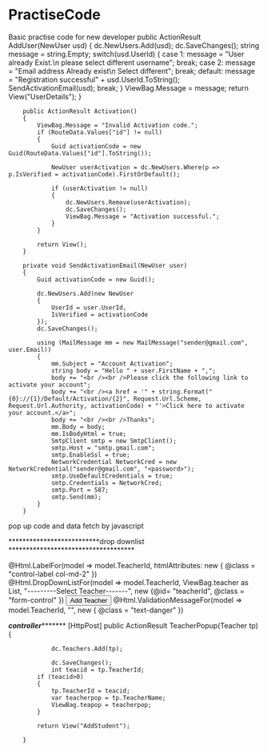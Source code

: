 # PractiseCode
Basic practise code for new developer 
public ActionResult AddUser(NewUser usd)
        {
            dc.NewUsers.Add(usd);
            dc.SaveChanges();
            string message = string.Empty;
            switch(usd.UserId)
            {
                case 1:
                    message = "User already Exist.\\n please select different username";
                       break;
                case 2:
                    message = "Email address Already exist\\n Select different";
                    break;
                default:
                    message = "Registration successful" + usd.UserId.ToString();
                    SendActivationEmail(usd);
                    break;
            }
            ViewBag.Message = message;
            return View("UserDetails");
        }

        public ActionResult Activation()
        {
            ViewBag.Message = "Invalid Activation code.";
            if (RouteData.Values["id"] != null)
            {
                Guid activationCode = new Guid(RouteData.Values["id"].ToString());

                NewUser userActivation = dc.NewUsers.Where(p => p.IsVerified = activationCode).FirstOrDefault();

                if (userActivation != null)
                {
                    dc.NewUsers.Remove(userActivation);
                    dc.SaveChanges();
                    ViewBag.Message = "Activation successful.";
                }
            }

            return View();
        }

        private void SendActivationEmail(NewUser user)
        {
            Guid activationCode = new Guid();

            dc.NewUsers.Add(new NewUser
            {
                UserId = user.UserId,
                IsVerified = activationCode
            });
            dc.SaveChanges();

            using (MailMessage mm = new MailMessage("sender@gmail.com", user.Email))
            {
                mm.Subject = "Account Activation";
                string body = "Hello " + user.FirstName + ",";
                body += "<br /><br />Please click the following link to activate your account";
                body += "<br /><a href = '" + string.Format("{0}://{1}/Default/Activation/{2}", Request.Url.Scheme, Request.Url.Authority, activationCode) + "'>Click here to activate your account.</a>";
                body += "<br /><br />Thanks";
                mm.Body = body;
                mm.IsBodyHtml = true;
                SmtpClient smtp = new SmtpClient();
                smtp.Host = "smtp.gmail.com";
                smtp.EnableSsl = true;
                NetworkCredential NetworkCred = new NetworkCredential("sender@gmail.com", "<password>");
                smtp.UseDefaultCredentials = true;
                smtp.Credentials = NetworkCred;
                smtp.Port = 587;
                smtp.Send(mm);
            }
        }


pop up code and data fetch by javascript
<script>
    function AddTeacherPop() {
        $.ajax({
            url: "/Default/TeacherPopup",
            type: "GET",
            success: function (data) {
                $("#mybody").html(data);
                $("#myModal").modal('show');
            }
        })
    }

    $(document).ready(function () {
        $("#popteacher").change(function () {
            $.ajax({
                url: "/Defult/AddStudent",
                type: "GET",
                data: { id: $("#TeacherId").val() },
                dataType: "text",
                success: function (data) {
                    $("#TeacherId").empty();
                    $("#TeacherId").add("<option value='" + item.popteacher);
                }
            })
        })
    });

</script>
                            
**************************drop downlist  ************************************
  <div class="form-group">
            @Html.LabelFor(model => model.TeacherId, htmlAttributes: new { @class = "control-label col-md-2" })
            <div class="col-md-10">
                @Html.DropDownListFor(model => model.TeacherId, ViewBag.teacher as List<SelectListItem>, "---------Select Teacher-------", new {@id= "teacherId", @class = "form-control" })
                <button type="button" class="btn btn-info btn" onclick="AddTeacherPop()">Add Teacher</button>
                @Html.ValidationMessageFor(model => model.TeacherId, "", new { @class = "text-danger" })
            </div>
        </div>
                            
  *****************************controller************************************
   [HttpPost]
        public ActionResult  TeacherPopup(Teacher tp)
        {
           
                dc.Teachers.Add(tp);
                
                dc.SaveChanges();
                int teacid = tp.TeacherId;
            if (teacid>0)
            {
                tp.TeacherId = teacid;
                var teacherpop = tp.TeacherName;
                ViewBag.teapop = teacherpop;
            }

            return View("AddStudent");
                            
        }                                                     
